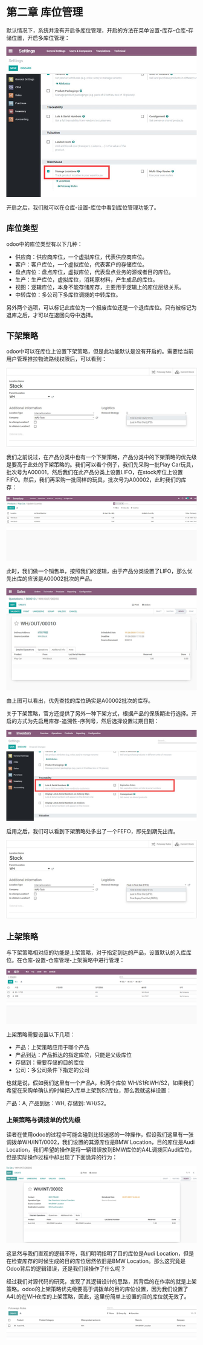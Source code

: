 # 第二章 库位管理

默认情况下，系统并没有开启多库位管理，开启的方法在菜单设置-库存-仓库-存储位置，开启多库位管理：

![](images/15.jpg)

开启之后，我们就可以在仓库-设置-库位中看到库位管理功能了。

## 库位类型

odoo中的库位类型有以下几种：

* 供应商：供应商库位，一个虚拟库位，代表供应商库位。
* 客户：客户库位，一个虚拟库位，代表客户的存储库位。
* 盘点库位：盘点库位，虚拟库位，代表盘点业务的源或者目的库位。
* 生产：生产库位，虚拟库位，消耗原材料，产生成品的库位。
* 视图：逻辑库位，本身不能存储库存，主要用于逻辑上的库位层级关系。
* 中转库位：多公司下多库位调拨的中转库位。

另外两个选项，可以标记此库位为一个报废库位还是一个退库库位。只有被标记为退库之后，才可以在退回向导中选择。

## 下架策略

odoo中可以在库位上设置下架策略，但是此功能默认是没有开启的。需要给当前用户管理推拉物流路线权限后，可以看到：

![](images/16.jpg)

我们之前说过，在产品分类中也有一个下架策略，产品分类中的下架策略的优先级是要高于此处的下架策略的。我们可以看个例子，我们先采购一批Play Car玩具，批次号为A00001，然后我们在此产品分类上设置LIFO，在stock库位上设置FIFO。然后，我们再采购一批同样的玩具，批次号为A00002，此时我们的库存：

![](images/17.jpg)

此时，我们做一个销售单，按照我们的逻辑，由于产品分类设置了LIFO，那么优先出库的应该是A00002批次的产品。

![](images/18.jpg)

由上图可以看出，优先查找的库位确实是A00002批次的库存。

关于下架策略，官方还提供了另外一种下架方式，根据产品的保质期进行选择。开启的方式为先启用库存-追溯性-序列号，然后选择设置过期日期：

![](images/19.jpg)

启用之后，我们可以看到下架策略处多出了一个FEFO，即先到期先出库。

![](images/20.jpg)

## 上架策略

与下架策略相对应的功能是上架策略，对于指定到达的产品，设置默认的入库库位。在仓库-设置-仓库管理-上架策略中进行管理：

![](images/putaway.png)

上架策略需要设置以下几项：

* 产品：上架策略应用于哪个产品
* 产品到达：产品抵达的指定库位，只能是父级库位
* 存储到：需要存储的目的库位
* 公司：多公司条件下指定的公司

也就是说，假如我们这里有一个产品A，和两个库位 WH/S1和WH/S2，如果我们希望在采购单确认的时候把入库单上架到S2库位，那么我就这样设置：

产品：A, 产品到达：WH, 存储到: WH/S2。

### 上架策略与调拨单的优先级

读者在使用odoo的过程中可能会碰到比较迷惑的一种操作，假设我们这里有一张调拨单WH/INT/0002，我们设置的其源库位是BMW Location，目的库位是Audi Location，我们希望的操作是将一辆错误放到BMW库位的A4L调拨回Audi库位，但是实际操作过程中却出现了下面诡异的行为：

![](images/putway.png)

这显然与我们直观的逻辑不符，我们明明指明了目的库位是Audi Location，但是在检查库存的时候生成的目的库位居然依旧是BMW Location。那么这究竟是Odoo背后的逻辑错误，还是我们误操作了什么呢？

经过我们对源代码的研究，发现了其逻辑设计的思路，其背后的在作祟的就是上架策略。odoo的上架策略优先级要高于调拨单的目的库位设置，因为我们设置了A4L的在WH仓库的上架策略，因此，这里份简单上设置的目的库位就无效了。

![](images/putway2.png)

